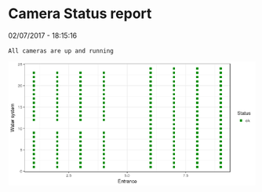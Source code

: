 Camera Status report
================
02/07/2017 - 18:15:16

    All cameras are up and running

![](camreport_files/figure-markdown_github/unnamed-chunk-2-1.png)
